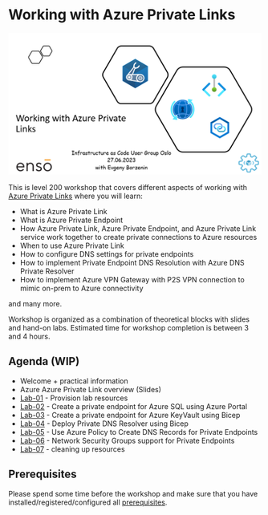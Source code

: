 # Working with Azure Private Links

![logo](assets/images/logo.png)

This is level 200 workshop that covers different aspects of working with [Azure Private Links](https://learn.microsoft.com/en-us/azure/private-link/private-link-overview) where you will learn:

- What is Azure Private Link
- What is Azure Private Endpoint
- How Azure Private Link, Azure Private Endpoint, and Azure Private Link service work together to create private connections to Azure resources
- When to use Azure Private Link
- How to configure DNS settings for private endpoints
- How to implement Private Endpoint DNS Resolution with Azure DNS Private Resolver
- How to implement Azure VPN Gateway with P2S VPN connection to mimic on-prem to Azure connectivity

and many more.

Workshop is organized as a combination of theoretical blocks with slides and hand-on labs. Estimated time for workshop completion is between 3 and 4 hours.

## Agenda (WIP)

- Welcome + practical information
- Azure Azure Private Link overview (Slides)
- [Lab-01](labs/lab-01/index.md) - Provision lab resources
- [Lab-02](labs/lab-02/index.md) - Create a private endpoint for Azure SQL using Azure Portal
- [Lab-03](labs/lab-03/index.md) - Create a private endpoint for Azure KeyVault using Bicep
- [Lab-04](labs/lab-04/index.md) - Deploy Private DNS Resolver using Bicep
- [Lab-05](labs/lab-05/index.md) - Use Azure Policy to Create DNS Records for Private Endpoints
- [Lab-06](labs/lab-06/index.md) - Network Security Groups support for Private Endpoints
- [Lab-07](labs/lab-07/index.md) - cleaning up resources

## Prerequisites

Please spend some time before the workshop and make sure that you have installed/registered/configured all [prerequisites](./prerequisites.md).